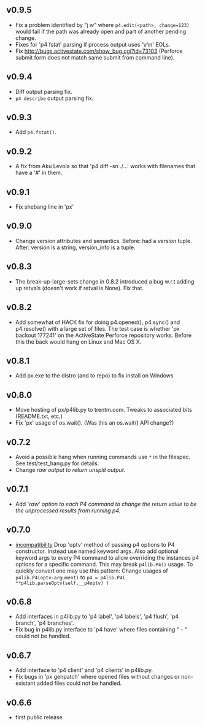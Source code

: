 ## v0.9.5 ##

  * Fix a problem identified by "j w" where `p4.edit(<path>, change=123)` would fail if the path was already open and part of another pending change.
  * Fixes for 'p4 fstat' parsing if process output uses '\r\n' EOLs.
  * Fix http://bugs.activestate.com/show_bug.cgi?id=73103 (Perforce submit form does not match same submit from command line).

## v0.9.4 ##

  * Diff output parsing fix.
  * `p4 describe` output parsing fix.

## v0.9.3 ##

  * Add `p4.fstat()`.

## v0.9.2 ##

  * A fix from Aku Levola so that 'p4 diff -sn ./...' works with filenames that have a '#' in them.

## v0.9.1 ##

  * Fix shebang line in 'px'

## v0.9.0 ##

  * Change version attributes and semantics. Before: had a _version_ tuple. After: version is a string, version\_info is a tuple.

## v0.8.3 ##

  * The break-up-large-sets change in 0.8.2 introduced a bug w.r.t adding up retvals (doesn't work if retval is None). Fix that.

## v0.8.2 ##

  * Add somewhat of HACK fix for doing p4.opened(), p4.sync() and p4.resolve() with a large set of files. The test case is whether 'px backout 177241' on the ActiveState Perforce repository works. Before this the back would hang on Linux and Mac OS X.

## v0.8.1 ##

  * Add px.exe to the distro (and to repo) to fix install on Windows

## v0.8.0 ##

  * Move hosting of px/p4lib.py to trentm.com. Tweaks to associated bits (README.txt, etc.)
  * Fix 'px' usage of os.wait(). (Was this an os.wait() API change?)

## v0.7.2 ##

  * Avoid a possible hang when running commands use `*` in the filespec. See test/test\_hang.py for details.
  * Change _raw output to return unsplit output._

## v0.7.1 ##

  * Add '_raw' option to each P4 command to change the return value to be the unprocessed results from running p4._

## v0.7.0 ##

  * [incompatibility](Backward.md) Drop 'optv' method of passing p4 options to P4 constructor.  Instead use named keyword args. Also add optional keyword args to every P4 command to allow overriding the instances p4 options for a specific command.  This may break `p4lib.P4()` usage. To quickly convert one may use this pattern: Change usages of `p4lib.P4(optv-argument)` to `p4 = p4lib.P4( **p4lib.parseOptv(self.__p4optv) )`

## v0.6.8 ##

  * Add interfaces in p4lib.py to 'p4 label', 'p4 labels', 'p4 flush', 'p4 branch', 'p4 branches'.
  * Fix bug in p4lib.py interface to 'p4 have' where files containing " - " could not be handled.

## v0.6.7 ##

  * Add interface to 'p4 client' and 'p4 clients' in p4lib.py.
  * Fix bugs in 'px genpatch' where opened files without changes or non-existant added files could not be handled.

## v0.6.6 ##

  * first public release